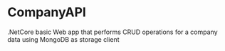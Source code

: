 # CompanyAPI
.NetCore basic Web app that performs CRUD operations for a company data using MongoDB as storage client
